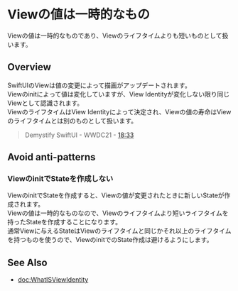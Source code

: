 # Viewの値は一時的なもの

Viewの値は一時的なものであり、Viewのライフタイムよりも短いものとして扱います。

## Overview

SwiftUIのViewは値の変更によって描画がアップデートされます。  
Viewのinitによって値は変化していますが、View Identityが変化しない限り同じViewとして認識されます。    
ViewのライフタイムはView Identityによって決定され、Viewの値の寿命はViewのライフタイムとは別のものとして扱います。

> Demystify SwiftUI - WWDC21 - [18:33](https://developer.apple.com/videos/play/wwdc2021/10022?time=1113)

## Avoid anti-patterns
### ViewのinitでStateを作成しない
ViewのinitでStateを作成すると、Viewの値が変更されたときに新しいStateが作成されます。  
Viewの値は一時的なものなので、Viewのライフタイムより短いライフタイムを持ったStateを作成することになります。    
通常Viewに与えるStateはViewのライフタイムと同じかそれ以上のライフタイムを持つものを使うので、ViewのinitでのState作成は避けるようにします。

## See Also
- <doc:WhatISViewIdentity>
